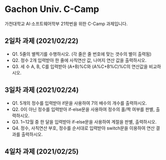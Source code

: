 # Gachon Univ. C-Camp
가천대학교 AI·소프트웨어학부 21학번을 위한 C-Camp 과제입니다.

## 2일차 과제 (2021/02/22)
* Q1. 5줄의 별찍기를 수행하시오. (각 줄은 줄 번호에 맞는 갯수의 별이 출력됨)
* Q2. 정수 2개 입력받아 한 줄에 사칙연산 값, 나머지 연산 값을 출력하시오.
* Q3. 세 수 A, B, C를 입력받아 (A+B)%C와 (A%C+B%C)%C의 연산값을 비교하시오.

## 3일차 과제 (2021/02/24)
* Q1. 5개의 정수를 입력받아 if문을 사용하여 7의 배수의 개수를 출력하시오.
* Q2. 0이 아닌 정수를 입력받아 if-else문을 사용하여 정수의 홀/짝 여부를 판별, 출력하시오.
* Q3. 1~12월 중 한 달을 입력받아 if-else문을 사용하여 계절을 판별, 출력하시오.
* Q4. 정수, 사칙연산 부호, 정수를 순서대로 입력받아 switch문을 이용하여 연산 결과를 출력하시오.

## 4일차 과제 (2021/02/25)
